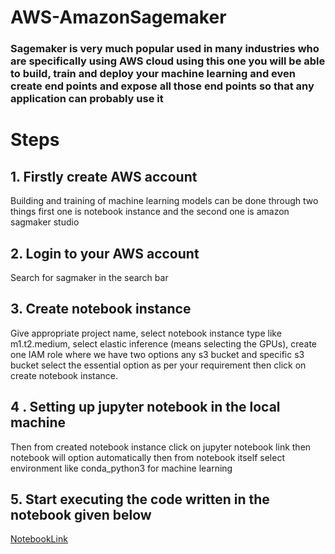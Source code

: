 # AWS-AmazonSagemaker
### Sagemaker is very much popular used in many industries who are specifically using AWS cloud using this one you will be able to build, train and deploy your machine learning and even create end points and expose all those end points so that any application can probably use it

# Steps
## 1. Firstly create AWS account 
Building and training of machine learning models can be done through two things first one is notebook instance and the second one is amazon sagmaker studio

## 2. Login to your AWS account 
Search for sagmaker in the search bar
## 3. Create notebook instance
Give appropriate project name, select notebook instance type like m1.t2.medium, select elastic inference (means selecting the GPUs), create one IAM role where we have two options any s3 bucket and specific s3 bucket select the essential option as per your requirement then click on create notebook instance.
## 4 . Setting up jupyter notebook in the local machine
Then from created notebook instance click on jupyter notebook link then notebook will option automatically then from notebook itself select environment like conda_python3 for machine learning
## 5. Start executing the code written in the notebook given below
[NotebookLink](https://github.com/MANMEET75/AWS-AmazonSagemaker/blob/main/Notebook.ipynb)

